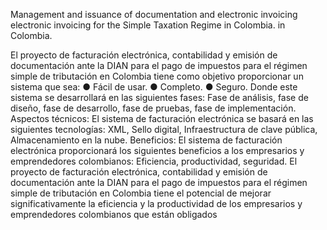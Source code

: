 Management and issuance of documentation and electronic invoicing electronic invoicing for the Simple Taxation Regime in Colombia. in Colombia.

El proyecto de facturación electrónica, contabilidad y emisión de documentación ante la DIAN para el pago de impuestos para el régimen simple de tributación en Colombia tiene como objetivo proporcionar un sistema que sea:
● Fácil de usar.
● Completo.
● Seguro.
Donde este sistema se desarrollará en las siguientes fases: Fase de análisis, fase de diseño, fase de desarrollo, fase de pruebas, fase de implementación.
Aspectos técnicos: El sistema de facturación electrónica se basará en las siguientes tecnologías: XML, Sello digital, Infraestructura de clave pública, Almacenamiento en la nube.
Beneficios: El sistema de facturación electrónica proporcionará los siguientes beneficios a los empresarios y emprendedores colombianos: Eficiencia, productividad, seguridad.
El proyecto de facturación electrónica, contabilidad y emisión de documentación ante la DIAN para el pago de impuestos para el régimen simple de tributación en Colombia tiene el potencial de mejorar significativamente la eficiencia y la productividad de los empresarios y emprendedores colombianos que están obligados
